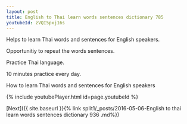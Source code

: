 ```yaml
---
layout: post
title: English to Thai learn words sentences dictionary 785 
youtubeId: zVQI5pxj16s
---
```

 
 
Helps to learn Thai words and sentences for English speakers.

Opportunitiy to repeat the words sentences. 

Practice Thai language. 
 
10 minutes practice every day. 
 
How to learn Thai words and sentences for English speakers 
 
{% include youtubePlayer.html id=page.youtubeId %}
 
 
[Next]({{ site.baseurl }}{% link  split1/_posts/2016-05-06-English to thai learn words sentences dictionary 936 .md%})
 
